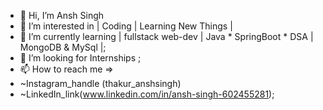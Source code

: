 - 👋 Hi, I’m Ansh Singh
- 👀 I’m interested in | Coding | Learning New Things |
- 🌱 I’m currently learning | fullstack web-dev | Java * SpringBoot * DSA | MongoDB & MySql |;
- 💞️ I’m looking for Internships ;
- 📫 How to reach me =>
-  ~Instagram_handle (thakur_anshsingh)
-  ~LinkedIn_link(www.linkedin.com/in/ansh-singh-602455281);


